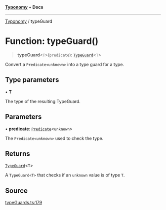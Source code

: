 [**Typonomy**](../README.md) • **Docs**

***

[Typonomy](../globals.md) / typeGuard

# Function: typeGuard()

> **typeGuard**\<`T`\>(`predicate`): [`TypeGuard`](../type-aliases/TypeGuard.md)\<`T`\>

Convert a `Predicate<unknown>` into a type guard for a type.

## Type parameters

• **T**

The type of the resulting TypeGuard.

## Parameters

• **predicate**: [`Predicate`](../type-aliases/Predicate.md)\<`unknown`\>

The `Predicate<unknown>` used to check the type.

## Returns

[`TypeGuard`](../type-aliases/TypeGuard.md)\<`T`\>

A `TypeGuard<T>` that checks if an `unknown` value is of type `T`.

## Source

[typeGuards.ts:179](https://github.com/softcraft-development/typonomy/blob/fe50b8023c82b88ddae1a279519fbfc3eededb46/src/typeGuards.ts#L179)
